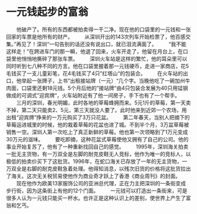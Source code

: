 # 一元钱起步的富翁
　　他破产了。所有的东西都被拍卖得一干二净。现在他的口袋里的一元钱和一张回家的车票是他所有的财产。 
　　从深圳开出的143次列车开始检票了，他百感交集。”再见了！深圳“一句告别的话还没有说出口，就已泪流满面了。 
　　“我不能这样走！”在跨进车门的那一瞬，他退了回来，火车开走了，他留在月台上，在口袋里他悄悄地撕碎了那张车票。 
　　深圳火车站是这样的繁忙，他的耳朵里可以同时听到七八种不同的方言。他在口袋里握着那一元钱硬币，走进一家商店，花5毛钱买了一支儿童彩笔，花4毛钱买了4只”红塔山“的包装合。 
　　在火车站的出口，他举起一张牌子，上书”出租接站牌（一元）“几个字。当晚他吃了一碗加州牛肉面，口袋里还剩18元钱。5个月后他的”接站牌“由4只包装合发展为40只用锰钢做成的可调式”迎宾牌“，火车站附近有了他一间房子，手下也有了一个帮手。 
　　三月的深圳，春光明媚，此时各地的草莓蜂拥而来。5元1斤的草莓，第一天卖不掉，第二天只能卖2、5元，第三天就没人要了。此时他来到近郊一个农场，用出租“迎宾牌”挣来的一万元购买了3万只花盆。 
　　第二年春天，当别人把摘下的草莓运进城里的时候，他的栽着草莓的花盆也进了城。不到半个月，3万盆草莓被销售一空。深圳人第一次吃上了真正新鲜的草莓。他也第一次领略到了1万元变成30万元的滋味。 
　　要吃即摘，这种花盆式草莓使他又拥有了自己的公司。他的事业开始复苏了，他有了一种重新找回自己的感觉。 
　　1995年，深圳海关拍卖一批无主货物，有一万双全是左脚的耐克皮鞋无人竞标，他作为唯一的竞标人，以极低的拍卖价买下了这批货。1996年，在蛇口海关已存放了一年的无主货物，一万双全是右脚的耐克皮鞋急着处理。他得知消息，以残次旧货的价格将这批货拉出了海关。这次无关税贸易使他作为商业奇才跃上了香港《商业周刊》的封面。 
　　现在他作为欧美13家服饰公司的亚洲总代理，正在力主把深圳的一条街变成步行街，因为这条街上有他的12个门面。 
　　一元钱可以打造出一条街来，可是很多人认为一元钱只能买一杯水。也许正是这种认识上的差别，使世界上产生了富翁和乞丐。
 